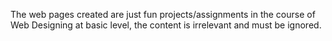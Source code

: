 The web pages created are just fun projects/assignments in the course of Web Designing at basic level, the content is irrelevant and must be ignored.

